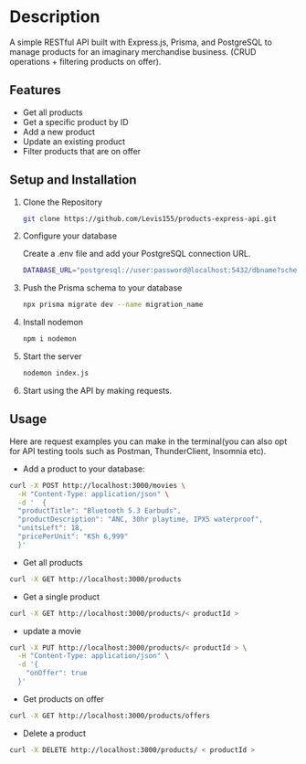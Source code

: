 # Description

A simple RESTful API built with Express.js, Prisma, and PostgreSQL to manage products for an imaginary merchandise business. (CRUD operations + filtering products on offer).

## Features 
- Get all products
- Get a specific product by ID
- Add a new product
- Update an existing product
- Filter products that are on offer

## Setup and Installation

1. Clone the Repository

    ```bash
    git clone https://github.com/Levis155/products-express-api.git
    ```

1. Configure your database

    Create a .env file and add your PostgreSQL connection URL.

    ```bash
    DATABASE_URL="postgresql://user:password@localhost:5432/dbname?schema=public"
    ```

1. Push the Prisma schema to your database

    ```bash
    npx prisma migrate dev --name migration_name
    ```
1. Install nodemon

    ```bash
    npm i nodemon
    ```

1. Start the server

    ```bash
    nodemon index.js
    ```

1. Start using the API by making requests.

## Usage

Here are request examples you can make in the terminal(you can also opt for API testing tools such as Postman, ThunderClient, Insomnia etc).

- Add a product to your database:

```bash
curl -X POST http://localhost:3000/movies \
  -H "Content-Type: application/json" \
  -d '  {
  "productTitle": "Bluetooth 5.3 Earbuds",
  "productDescription": "ANC, 30hr playtime, IPX5 waterproof",
  "unitsLeft": 18,
  "pricePerUnit": "KSh 6,999"
  }'
```

- Get all products

```bash
curl -X GET http://localhost:3000/products
```

- Get a single product

```bash
curl -X GET http://localhost:3000/products/< productId >
```

- update a movie

```bash
curl -X PUT http://localhost:3000/products/< productId > \
  -H "Content-Type: application/json" \
  -d '{
    "onOffer": true
  }'
```

- Get products on offer

```bash
curl -X GET http://localhost:3000/products/offers
```

- Delete a product

```bash
curl -X DELETE http://localhost:3000/products/ < productId >
```